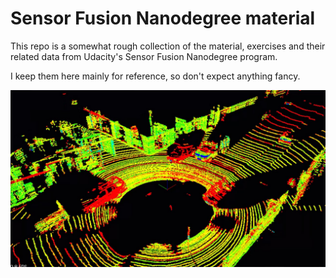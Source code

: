 # Sensor Fusion Nanodegree material

This repo is a somewhat rough collection of the material, exercises
and their related data from Udacity's Sensor Fusion Nanodegree program.

I keep them here mainly for reference, so don't expect anything fancy.

![Header image](.readme/header.jpg)

